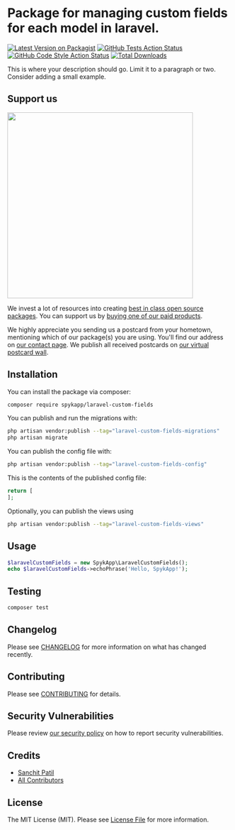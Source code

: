 # Package for managing custom fields for each model in laravel.

[![Latest Version on Packagist](https://img.shields.io/packagist/v/spykapp/laravel-custom-fields.svg?style=flat-square)](https://packagist.org/packages/spykapp/laravel-custom-fields)
[![GitHub Tests Action Status](https://img.shields.io/github/actions/workflow/status/spykapp/laravel-custom-fields/run-tests.yml?branch=main&label=tests&style=flat-square)](https://github.com/spykapp/laravel-custom-fields/actions?query=workflow%3Arun-tests+branch%3Amain)
[![GitHub Code Style Action Status](https://img.shields.io/github/actions/workflow/status/spykapp/laravel-custom-fields/fix-php-code-style-issues.yml?branch=main&label=code%20style&style=flat-square)](https://github.com/spykapp/laravel-custom-fields/actions?query=workflow%3A"Fix+PHP+code+style+issues"+branch%3Amain)
[![Total Downloads](https://img.shields.io/packagist/dt/spykapp/laravel-custom-fields.svg?style=flat-square)](https://packagist.org/packages/spykapp/laravel-custom-fields)

This is where your description should go. Limit it to a paragraph or two. Consider adding a small example.

## Support us

[<img src="https://github-ads.s3.eu-central-1.amazonaws.com/laravel-custom-fields.jpg?t=1" width="419px" />](https://spatie.be/github-ad-click/laravel-custom-fields)

We invest a lot of resources into creating [best in class open source packages](https://spatie.be/open-source). You can support us by [buying one of our paid products](https://spatie.be/open-source/support-us).

We highly appreciate you sending us a postcard from your hometown, mentioning which of our package(s) you are using. You'll find our address on [our contact page](https://spatie.be/about-us). We publish all received postcards on [our virtual postcard wall](https://spatie.be/open-source/postcards).

## Installation

You can install the package via composer:

```bash
composer require spykapp/laravel-custom-fields
```

You can publish and run the migrations with:

```bash
php artisan vendor:publish --tag="laravel-custom-fields-migrations"
php artisan migrate
```

You can publish the config file with:

```bash
php artisan vendor:publish --tag="laravel-custom-fields-config"
```

This is the contents of the published config file:

```php
return [
];
```

Optionally, you can publish the views using

```bash
php artisan vendor:publish --tag="laravel-custom-fields-views"
```

## Usage

```php
$laravelCustomFields = new SpykApp\LaravelCustomFields();
echo $laravelCustomFields->echoPhrase('Hello, SpykApp!');
```

## Testing

```bash
composer test
```

## Changelog

Please see [CHANGELOG](CHANGELOG.md) for more information on what has changed recently.

## Contributing

Please see [CONTRIBUTING](CONTRIBUTING.md) for details.

## Security Vulnerabilities

Please review [our security policy](../../security/policy) on how to report security vulnerabilities.

## Credits

- [Sanchit Patil](https://github.com/SpykApp)
- [All Contributors](../../contributors)

## License

The MIT License (MIT). Please see [License File](LICENSE.md) for more information.
